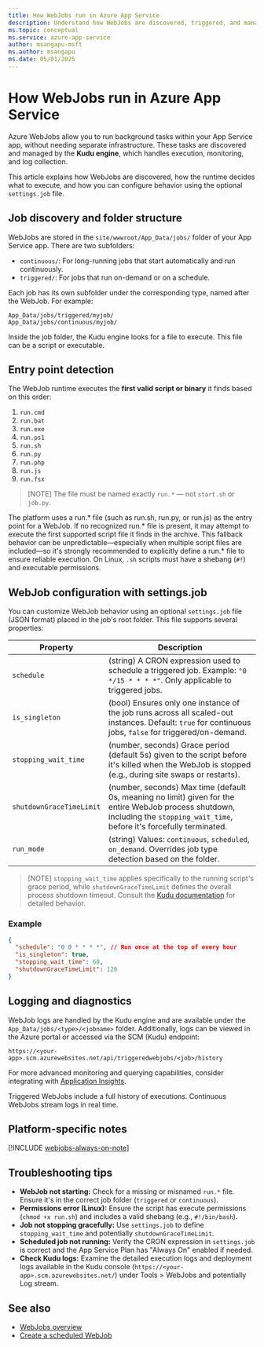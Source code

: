 ```yaml
---
title: How WebJobs run in Azure App Service
description: Understand how WebJobs are discovered, triggered, and managed by the Kudu engine in Azure App Service.
ms.topic: conceptual
ms.service: azure-app-service
author: msangapu-msft
ms.author: msangapu
ms.date: 05/01/2025
---
```


# How WebJobs run in Azure App Service

Azure WebJobs allow you to run background tasks within your App Service app, without needing separate infrastructure. These tasks are discovered and managed by the **Kudu engine**, which handles execution, monitoring, and log collection.

This article explains how WebJobs are discovered, how the runtime decides what to execute, and how you can configure behavior using the optional `settings.job` file.

## Job discovery and folder structure

WebJobs are stored in the `site/wwwroot/App_Data/jobs/` folder of your App Service app. There are two subfolders:

- `continuous/`: For long-running jobs that start automatically and run continuously.
- `triggered/`: For jobs that run on-demand or on a schedule.

Each job has its own subfolder under the corresponding type, named after the WebJob. For example:

```
App_Data/jobs/triggered/myjob/
App_Data/jobs/continuous/myjob/
```

Inside the job folder, the Kudu engine looks for a file to execute. This file can be a script or executable.

## Entry point detection

The WebJob runtime executes the **first valid script or binary** it finds based on this order:

1. `run.cmd`
2. `run.bat`
3. `run.exe`
4. `run.ps1`
5. `run.sh`
6. `run.py`
7. `run.php`
8. `run.js`
9. `run.fsx`

> [NOTE] The file must be named exactly `run.*` — not `start.sh` or `job.py`.

The platform uses a run.* file (such as run.sh, run.py, or run.js) as the entry point for a WebJob. If no recognized run.* file is present, it may attempt to execute the first supported script file it finds in the archive. This fallback behavior can be unpredictable—especially when multiple script files are included—so it's strongly recommended to explicitly define a run.* file to ensure reliable execution. On Linux, `.sh` scripts must have a shebang (`#!`) and executable permissions.

## WebJob configuration with settings.job

You can customize WebJob behavior using an optional `settings.job` file (JSON format) placed in the job's root folder. This file supports several properties:

| Property | Description |
|----------|-------------|
| `schedule` | (string) A CRON expression used to schedule a triggered job. Example: `"0 */15 * * * *"`. Only applicable to triggered jobs. |
| `is_singleton` | (bool) Ensures only one instance of the job runs across all scaled-out instances. Default: `true` for continuous jobs, `false` for triggered/on-demand. |
| `stopping_wait_time` | (number, seconds) Grace period (default 5s) given to the script before it's killed when the WebJob is stopped (e.g., during site swaps or restarts). |
| `shutdownGraceTimeLimit` | (number, seconds) Max time (default 0s, meaning no limit) given for the entire WebJob process shutdown, including the `stopping_wait_time`, before it's forcefully terminated. |
| `run_mode` | (string) Values: `continuous`, `scheduled`, `on_demand`. Overrides job type detection based on the folder. |

> [NOTE]
> `stopping_wait_time` applies specifically to the running script's grace period, while `shutdownGraceTimeLimit` defines the overall process shutdown timeout. Consult the [Kudu documentation](https://github.com/projectkudu/kudu/wiki/WebJobs) for detailed behavior.

### Example
```json
{
  "schedule": "0 0 * * * *", // Run once at the top of every hour
  "is_singleton": true,
  "stopping_wait_time": 60,
  "shutdownGraceTimeLimit": 120
}
```

## Logging and diagnostics

WebJob logs are handled by the Kudu engine and are available under the `App_Data/jobs/<type>/<jobname>` folder. Additionally, logs can be viewed in the Azure portal or accessed via the SCM (Kudu) endpoint:

```
https://<your-app>.scm.azurewebsites.net/api/triggeredwebjobs/<job>/history
```
For more advanced monitoring and querying capabilities, consider integrating with [Application Insights](/azure/azure-monitor/app/app-insights-overview).

Triggered WebJobs include a full history of executions. Continuous WebJobs stream logs in real time.

## Platform-specific notes

[!INCLUDE [webjobs-always-on-note](../../includes/webjobs-always-on-note.md)]

## Troubleshooting tips

- **WebJob not starting:** Check for a missing or misnamed `run.*` file. Ensure it's in the correct job folder (`triggered` or `continuous`).
- **Permissions error (Linux):** Ensure the script has execute permissions (`chmod +x run.sh`) and includes a valid shebang (e.g., `#!/bin/bash`).
- **Job not stopping gracefully:** Use `settings.job` to define `stopping_wait_time` and potentially `shutdownGraceTimeLimit`.
- **Scheduled job not running:** Verify the CRON expression in `settings.job` is correct and the App Service Plan has "Always On" enabled if needed.
- **Check Kudu logs:** Examine the detailed execution logs and deployment logs available in the Kudu console (`https://<your-app>.scm.azurewebsites.net/`) under Tools > WebJobs and potentially Log stream.

## See also

- [WebJobs overview](overview-webjobs.md)
- [Create a scheduled WebJob](quickstart-webjobs.md)